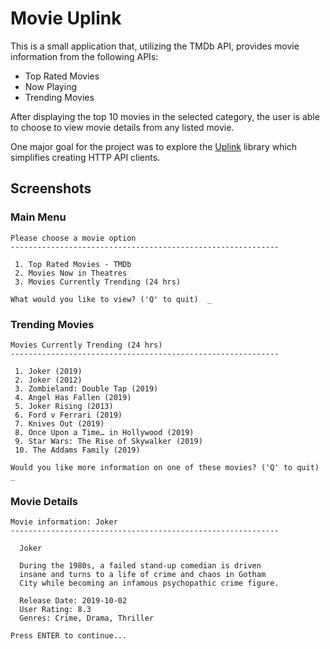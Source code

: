 # Movie Uplink

This is a small application that, utilizing the TMDb API, provides movie information from the following APIs:

- Top Rated Movies
- Now Playing
- Trending Movies

After displaying the top 10 movies in the selected category, the user is able to choose to view movie details from any listed movie.

One major goal for the project was to explore the [Uplink](https://uplink.readthedocs.io/en/stable/) library which simplifies creating HTTP API clients.

## Screenshots

### Main Menu
```
Please choose a movie option
------------------------------------------------------------

 1. Top Rated Movies - TMDb
 2. Movies Now in Theatres
 3. Movies Currently Trending (24 hrs)

What would you like to view? ('Q' to quit)  _
```

### Trending Movies
```
Movies Currently Trending (24 hrs)
------------------------------------------------------------

 1. Joker (2019)
 2. Joker (2012)
 3. Zombieland: Double Tap (2019)
 4. Angel Has Fallen (2019)
 5. Joker Rising (2013)
 6. Ford v Ferrari (2019)
 7. Knives Out (2019)
 8. Once Upon a Time… in Hollywood (2019)
 9. Star Wars: The Rise of Skywalker (2019)
 10. The Addams Family (2019)

Would you like more information on one of these movies? ('Q' to quit)  _
```

### Movie Details
```
Movie information: Joker
------------------------------------------------------------

  Joker

  During the 1980s, a failed stand-up comedian is driven
  insane and turns to a life of crime and chaos in Gotham
  City while becoming an infamous psychopathic crime figure.

  Release Date: 2019-10-02
  User Rating: 8.3
  Genres: Crime, Drama, Thriller

Press ENTER to continue... 
```